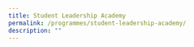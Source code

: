 ```yaml
---
title: Student Leadership Academy
permalink: /programmes/student-leadership-academy/
description: ""
---
```

